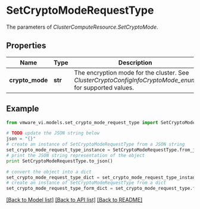 # SetCryptoModeRequestType

The parameters of *ClusterComputeResource.SetCryptoMode*. 

## Properties
Name | Type | Description | Notes
------------ | ------------- | ------------- | -------------
**crypto_mode** | **str** | The encryption mode for the cluster. See *ClusterCryptoConfigInfoCryptoMode_enum* for supported values.  | 

## Example

```python
from vmware_vi.models.set_crypto_mode_request_type import SetCryptoModeRequestType

# TODO update the JSON string below
json = "{}"
# create an instance of SetCryptoModeRequestType from a JSON string
set_crypto_mode_request_type_instance = SetCryptoModeRequestType.from_json(json)
# print the JSON string representation of the object
print SetCryptoModeRequestType.to_json()

# convert the object into a dict
set_crypto_mode_request_type_dict = set_crypto_mode_request_type_instance.to_dict()
# create an instance of SetCryptoModeRequestType from a dict
set_crypto_mode_request_type_form_dict = set_crypto_mode_request_type.from_dict(set_crypto_mode_request_type_dict)
```
[[Back to Model list]](../README.md#documentation-for-models) [[Back to API list]](../README.md#documentation-for-api-endpoints) [[Back to README]](../README.md)


